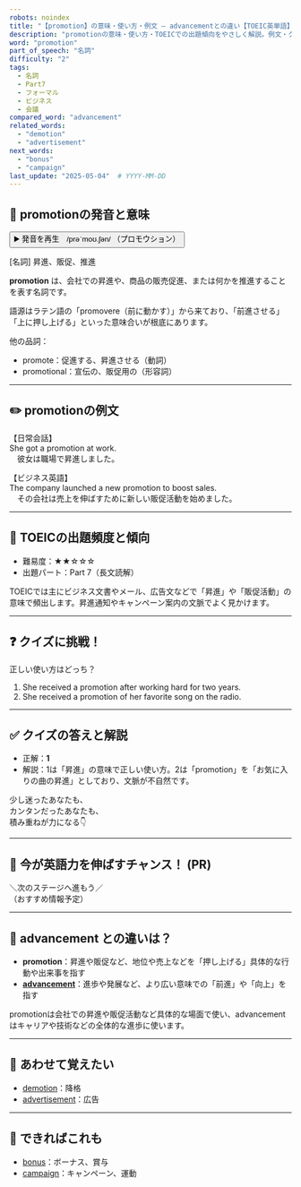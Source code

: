 ```yaml
---
robots: noindex
title: "【promotion】の意味・使い方・例文 ― advancementとの違い【TOEIC英単語】"
description: "promotionの意味・使い方・TOEICでの出題傾向をやさしく解説。例文・クイズ付きでadvancementとの違いもわかりやすく学べます。"
word: "promotion"
part_of_speech: "名詞"
difficulty: "2"
tags:
  - 名詞
  - Part7
  - フォーマル
  - ビジネス
  - 会議
compared_word: "advancement"
related_words:
  - "demotion"
  - "advertisement"
next_words:
  - "bonus"
  - "campaign"
last_update: "2025-05-04"  # YYYY-MM-DD
---
```


## 🔰 promotionの発音と意味

<button class="play-audio" onclick="playTTS('promotion')">
  <span class="play-audio-main">
    ▶️ 発音を再生　/prəˈmoʊ.ʃən/
  </span>
  <span class="play-audio-sub">
    （プロモウション）
  </span>
</button>

[名詞] 昇進、販促、推進

**promotion** は、会社での昇進や、商品の販売促進、または何かを推進することを表す名詞です。

語源はラテン語の「promovere（前に動かす）」から来ており、「前進させる」「上に押し上げる」といった意味合いが根底にあります。

他の品詞：  
- promote：促進する、昇進させる（動詞）
- promotional：宣伝の、販促用の（形容詞）

---

## ✏️ promotionの例文

【日常会話】  
She got a promotion at work.  
　彼女は職場で昇進しました。

【ビジネス英語】  
The company launched a new promotion to boost sales.  
　その会社は売上を伸ばすために新しい販促活動を始めました。

---

## 🎯 TOEICの出題頻度と傾向

- 難易度：★★☆☆☆
- 出題パート：Part 7（長文読解）

TOEICでは主にビジネス文書やメール、広告文などで「昇進」や「販促活動」の意味で頻出します。昇進通知やキャンペーン案内の文脈でよく見かけます。

---

## ❓ クイズに挑戦！

正しい使い方はどっち？

1. She received a promotion after working hard for two years.  
2. She received a promotion of her favorite song on the radio.

---

## ✅ クイズの答えと解説

- 正解：**1**
- 解説：1は「昇進」の意味で正しい使い方。2は「promotion」を「お気に入りの曲の昇進」としており、文脈が不自然です。

少し迷ったあなたも、  
カンタンだったあなたも、  
積み重ねが力になる👇️

---

## 🚀 今が英語力を伸ばすチャンス！ (PR)

<div class="info-center">
＼次のステージへ進もう／<br>  
（おすすめ情報予定）
</div>

---

## 🤔  advancement との違いは？

- **promotion**：昇進や販促など、地位や売上などを「押し上げる」具体的な行動や出来事を指す
- **[advancement](/word/advancement/)**：進歩や発展など、より広い意味での「前進」や「向上」を指す

promotionは会社での昇進や販促活動など具体的な場面で使い、advancementはキャリアや技術などの全体的な進歩に使います。

---

## 🧩 あわせて覚えたい

- [demotion](/word/demotion/)：降格
- [advertisement](/word/advertisement/)：広告

---

## 📖 できればこれも

- [bonus](/word/bonus/)：ボーナス、賞与
- [campaign](/word/campaign/)：キャンペーン、運動

<!-- cvid: aid47_bid07 -->
